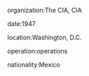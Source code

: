 organization:The CIA, CIA

date:1947

location:Washington, D.C.

operation:operations

nationality:Mexico

